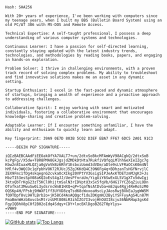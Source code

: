 ```-----BEGIN PGP SIGNED MESSAGE-----
Hash: SHA256

With 20+ years of experience, I've been working with computers since my teenage years, when I built my BBS (Bulletin Board System) using an old PC/AT 386 with MS-DOS and Remote Access.

Technical Expertise: A self-taught professional, I possess a deep understanding of various computer systems and technologies.

Continuous Learner: I have a passion for self-directed learning, constantly staying updated with the latest industry trends, technologies, and methodologies by reading books, papers, and engaging in hands-on exploration.

Problem Solver: I thrive in challenging environments, with a proven track record of solving complex problems. My ability to troubleshoot and find innovative solutions makes me an asset in any dynamic setting.

Startup Enthusiast: I excel in the fast-paced and dynamic atmosphere of startups, bringing a wealth of experience and a proactive approach to addressing challenges.

Collaborative Spirit: I enjoy working with smart and motivated individuals, fostering a collaborative environment that encourages knowledge-sharing and creative problem-solving.

Adaptable Learner: If I encounter something unfamiliar, I have the ability and enthusiasm to quickly learn and adapt.

Key fingerprint: 39A9 0E7D 803B 5C02 D3EF EBA7 FF67 6DC5 2A01 91C3

-----BEGIN PGP SIGNATURE-----

iQIzBAEBCAAdFiEEOakOfYA7XALT7+un/2dtxSoBkcMFAmWyV98ACgkQ/2dtxSoB
kcPgFg//X5dw+T8R8PMA8GkJgsjdZMDkDtHta7RukfiVQfqqLMlhhGeXIeIZgc7g
Kbw2n8IuaxMLQZja0gVoVkBz6RhY1EsbxiUomd3dVDm/aDte9sLVFRaOCsK0m4Nt
hMlf4v3WQCOc1qYpbhVOK72RJUcJ5ZgJKKdQ4C39N6Fg4q+BDhzanTsHGfNrvjlC
ZEX9Fmc1fDg4skqegnG2cvkaOcXIkg20VPtYV3GsigS1PJeAxKTDETzmMJgK3+Js
HbzT153esSpV08aKQ2oEsS4gJJ/UesPfnraUn/YigUiY6SwExGL5V1gXTx5dwIgj
3ktxQbTrKgG23zT5KCl0hijtmSalN3rIDVptU3xSx5fqVb/6HG17YCZ6qZiuLODn
OTofkat3MwuSw0i3ydsrncWnB1HXQ+qP+tqafNsAtDvba+mEJqu4Rgj4ReRoSzM0
OQSKp4H/FPsbj9HWXF1ff3UYVD8zqTsd68cWxxoaHscLyJAosRwjBXkEaJygWW5M
fQ9TDpf8vL9HTLBrb2o+jK58Cd4AsAQQgcf1duZOKgmNJ2ByiYSFFyyAgS4Ln87M
FmaBmnWHzb8ovcbsMtrzsUMt80BiR3ihIZG7I3vojHhOUII8cju36NbRHap3gsKd
FgyIQBhX8pC0f2B02oIdq4Sdqy+CDY+locBXlDgoBZ62T0pY1ys=
=VWH9
-----END PGP SIGNATURE-----
```

[![GitHub stats](https://github-readme-stats.vercel.app/api?username=adlermedrado&count_private=true&show_icons=true&theme=tokyonight&include_all_commits=true&hide_border=true&hide=prs&bg_color=31313A)](https://github.com/adlermedrado/adlermedrado)
[![Top Langs](https://github-readme-stats.vercel.app/api/top-langs/?username=adlermedrado&hide=JavaScript,HTML,CSS,ipynb&layout=compact&theme=tokyonight&hide_border=true&bg_color=31313A&langs_count=10)](https://github.com/adlermedrado/adlermedrado)

